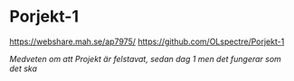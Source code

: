 # Porjekt-1

https://webshare.mah.se/ap7975/
https://github.com/OLspectre/Porjekt-1

*Medveten om att Projekt är felstavat, sedan dag 1 men det fungerar som det ska*